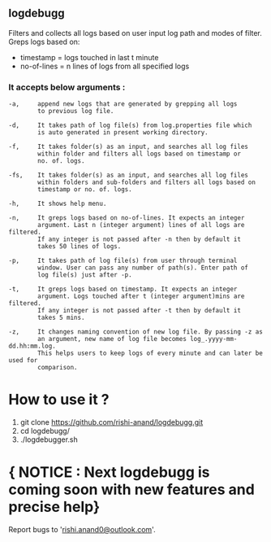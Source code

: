 

## logdebugg

Filters and collects all logs based on user input log path and modes of filter.
Greps logs based on:
- timestamp = logs touched in last t minute
- no-of-lines = n lines of logs from all specified logs

### It accepts below arguments :

	-a,     append new logs that are generated by grepping all logs
			to previous log file.

	-d,     It takes path of log file(s) from log.properties file which
			is auto generated in present working directory.

	-f,     It takes folder(s) as an input, and searches all log files
			within folder and filters all logs based on timestamp or
			no. of. logs.

	-fs,    It takes folder(s) as an input, and searches all log files
			within folders and sub-folders and filters all logs based on
			timestamp or no. of. logs.

	-h,     It shows help menu.

	-n,     It greps logs based on no-of-lines. It expects an integer
			argument. Last n (integer argument) lines of all logs are filtered.
			If any integer is not passed after -n then by default it
			takes 50 lines of logs.

	-p,     It takes path of log file(s) from user through terminal
			window. User can pass any number of path(s). Enter path of
			log file(s) just after -p.

	-t,     It greps logs based on timestamp. It expects an integer
			argument. Logs touched after t (integer argument)mins are filtered.
			If any integer is not passed after -t then by default it
			takes 5 mins.

	-z,     It changes naming convention of new log file. By passing -z as
			an argument, new name of log file becomes log_.yyyy-mm-dd.hh:mm.log.
			This helps users to keep logs of every minute and can later be used for
			comparison.


# How to use it ?

1. git clone https://github.com/rishi-anand/logdebugg.git
2. cd logdebugg/
3. ./logdebugger.sh
 

# { NOTICE : Next logdebugg is coming soon with new features and precise help}

Report bugs to 'rishi.anand0@outlook.com'.
